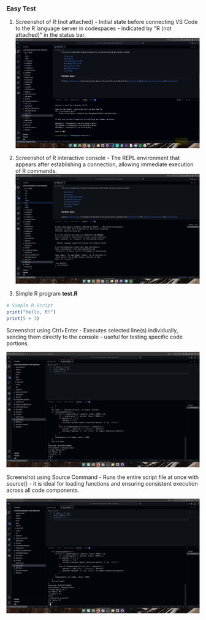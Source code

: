 ###  Easy Test

1. Screenshot of R:(not attached) - Initial state before connecting VS Code to the R language server in codespaces - indicated by "R (not attached)" in the status bar.
![image](https://github.com/avinabneogy23/r-dev-env-test/blob/main/assets/easy_0.png)

2. Screenshot of R interactive console - The REPL environment that appears after establishing a connection, allowing immediate execution of R commands.
![image](https://github.com/avinabneogy23/r-dev-env-test/blob/main/assets/easy_1.png)

3. Simple R program 
**test.R**
```R
# Simple R Script
print("Hello, R!")
print(5 + 3)


```
Screenshot using Ctrl+Enter - Executes selected line(s) individually, sending them directly to the console - useful for testing specific code portions.

![image](https://github.com/avinabneogy23/r-dev-env-test/blob/main/assets/easy_2.png)

Screenshot using Source Command - Runs the entire script file at once with source() - it is ideal for loading functions and ensuring consistent execution across all code components.

![image](https://github.com/avinabneogy23/r-dev-env-test/blob/main/assets/easy_3.png)
